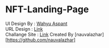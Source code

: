 
# NFT-Landing-Page
UI Design By : [Wahyu Aspant](https://www.figma.com/@mahyuaspant) <br>
URL Design : [Link](https://www.figma.com/community/file/1203011565411594218) <br>
Challange Site : [Link](https://codedesign.dev/challenge/nft) Created By [nauvalazhar][https://github.com/nauvalazhar]
